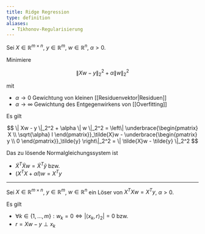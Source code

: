 ```yaml
---
title: Ridge Regression
type: definition
aliases:
  - Tikhonov-Regularisierung
---
```


Sei $X \in \mathbb{R}^{m \times n}$, $y \in \mathbb{R}^m$, $w \in \mathbb{R}^n$, $\alpha \gt 0$.

Minimiere

$$
	\| Xw - y \|_2^2 + \alpha \| w \|_2^2
$$

mit
- $\alpha \to 0$ Gewichtung von kleinen [[Residuenvektor|Residuen]]
- $\alpha \to \infty$ Gewichtung des Entgegenwirkens von [[Overfitting]]

Es gilt

$$
	\| Xw - y \|_2^2 + \alpha \| w \|_2^2 = \left\| \underbrace{\begin{pmatrix}
		X \\
		\sqrt{\alpha} I
	\end{pmatrix}}_\tilde{X}w - \underbrace{\begin{pmatrix}
		y \\
		0
	\end{pmatrix}}_\tilde{y} \right\|_2^2 = \| \tilde{X}w - \tilde{y} \|_2^2
$$

Das zu lösende Normalgleichungssystem ist
- $\tilde{X}^T\tilde{X}w = \tilde{X}^T\tilde{y}$ bzw.
- $(X^TX + \alpha I)w = X^Ty$

---

Sei $X \in \mathbb{R}^{m \times n}$, $y \in \mathbb{R}^m$, $w \in \mathbb{R}^n$ ein Löser von $X^TXw = X^Ty$, $\alpha \gt 0$.

Es gilt
- $\forall k \in \{ 1, \dots, m \} : w_k = 0 \iff |\langle x_k, r \rangle_2| = 0$ bzw.
- $r = Xw - y \perp x_k$
